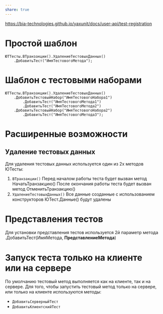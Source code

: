 ```yaml
---
share: true  
---
```

https://bia-technologies.github.io/yaxunit/docs/user-api/test-registration
# Простой шаблон
```bsl
ЮТТесты.ВТранзакции().УдалениеТестовыхДанных()
	.ДобавитьТест("ИмяТестовогоМетода");
```
# Шаблон с тестовыми наборами
```bsl
ЮТТесты.ВТранзакции().УдалениеТестовыхДанных()
	.ДобавитьТестовыйНабор("ИмяТестовогоНабора1")
		.ДобавитьТест("ИмяТестовогоМетода1")
		.ДобавитьТест("ИмяТестовогоМетода2")
	.ДобавитьТестовыйНабор("ИмяТестовогоНабора2")
		.ДобавитьТест("ИмяТестовогоМетода3");
```
# Расширенные возможности
## Удаление тестовых данных
Для удаления тестовых данных используется один из 2х методов ЮТесты:
1. `ВТранзакции()`
   Перед началом работы теста будет вызван метод НачатьТранзакцию()
   После окончания работы теста будет вызван метод ОтменитьТранзакцию()
2. `УдалениеТестовыхДанных()`
   Все данные созданные с использованием конструкторов ЮТест.Данные() будут удалены
# Представления тестов
Для установки представления тестов используется 2й параметр метода
.ДобавитьТест(ИмяМетода, **ПредставлениеМетода**)

# Запуск теста только на клиенте или на сервере
По умолчанию тестовый метод выполняется как на клиенте, так и на сервере. Для того, чтобы запустить тестовый метод только на сервере, или только на клиенте используются методы:
* `ДобавитьСерверныйТест`
* `ДобавитьКлиентскийТест`
